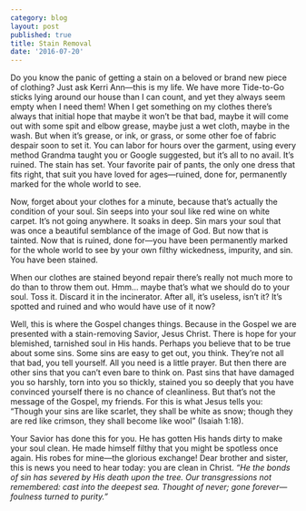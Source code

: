 ```yaml
---
category: blog
layout: post
published: true
title: Stain Removal
date: '2016-07-20'
---
```

Do you know the panic of getting a stain on a beloved or brand new piece of clothing? Just ask Kerri Ann—this is my life. We have more Tide-to-Go sticks lying around our house than I can count, and yet they always seem empty when I need them! When I get something on my clothes there’s always that initial hope that maybe it won’t be that bad, maybe it will come out with some spit and elbow grease, maybe just a wet cloth, maybe in the wash. But when it’s grease, or ink, or grass, or some other foe of fabric despair soon to set it. You can labor for hours over the garment, using every method Grandma taught you or Google suggested, but it’s all to no avail. It’s ruined. The stain has set. Your favorite pair of pants, the only one dress that fits right, that suit you have loved for ages—ruined, done for, permanently marked for the whole world to see.
  
Now, forget about your clothes for a minute, because that’s actually the condition of your soul. Sin seeps into your soul like red wine on white carpet. It’s not going anywhere. It soaks in deep. Sin mars your soul that was once a beautiful semblance of the image of God. But now that is tainted. Now that is ruined, done for—you have been permanently marked for the whole world to see by your own filthy wickedness, impurity, and sin. You have been stained.
   
When our clothes are stained beyond repair there’s really not much more to do than to throw them out. Hmm… maybe that’s what we should do to your soul. Toss it. Discard it in the incinerator. After all, it’s useless, isn’t it? It’s spotted and ruined and who would have use of it now?

Well, this is where the Gospel changes things. Because in the Gospel we are presented with a stain-removing Savior, Jesus Christ. There is hope for your blemished, tarnished soul in His hands. Perhaps you believe that to be true about some sins. Some sins are easy to get out, you think. They’re not all that bad, you tell yourself. All you need is a little prayer. But then there are other sins that you can’t even bare to think on. Past sins that have damaged you so harshly, torn into you so thickly, stained you so deeply that you have convinced yourself there is no chance of cleanliness. But that’s not the message of the Gospel, my friends. For this is what Jesus tells you: “Though your sins are like scarlet, they shall be white as snow; though they are red like crimson, they shall become like wool” (Isaiah 1:18).

Your Savior has done this for you. He has gotten His hands dirty to make your soul clean. He made himself filthy that you might be spotless once again. His robes for mine—the glorious exchange! Dear brother and sister, this is news you need to hear today: you are clean in Christ. _“He the bonds of sin has severed by His death upon the tree. Our transgressions not remembered: cast into the deepest sea. Thought of never; gone forever—foulness turned to purity.”_
